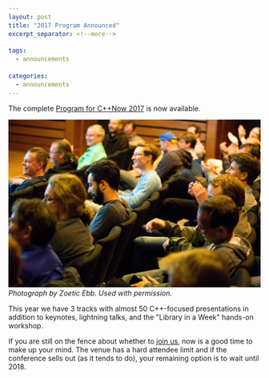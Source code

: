 ```yaml
---
layout: post
title: "2017 Program Announced"
excerpt_separator: <!--more-->

tags:
  - announcements

categories:
  - announcements
---
```


The complete [Program for C++Now 2017](https://cppnow2017.sched.com/) is now available.

![C++Now](/images/ZoeticaEbb/43_LightningTalks.jpeg "Photograph by Zoetica Ebb. Used with permission.")
_Photograph by Zoetic Ebb. Used with permission._

<!--more-->

This year we have 3 tracks with almost 50 C++-focused presentations in addition to keynotes, lightning talks, and the "Library in a Week" hands-on workshop.

If you are still on the fence about whether to <a href="https://cppnow2017.eventbrite.com">join us</a>, now is a good time to make up your mind. The venue has a hard attendee limit and if the conference sells out (as it tends to do), your remaining option is to wait until 2018.
